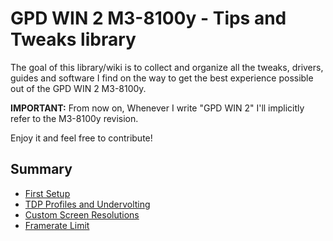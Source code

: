 # GPD WIN 2 M3-8100y - Tips and Tweaks library

The goal of this library/wiki is to collect and organize all the tweaks, drivers, guides and software I find on the way to get the best experience possible out of the GPD WIN 2 M3-8100y.

**IMPORTANT:** From now on, Whenever I write "GPD WIN 2" I'll implicitly refer to the M3-8100y revision.

Enjoy it and feel free to contribute!


## Summary

* [First Setup](/wiki/First_Setup.md)
* [TDP Profiles and Undervolting](TDP_Profiles_and_Undervolting.md)
* [Custom Screen Resolutions](/wiki/Custom_Screen_Resolutions.md)
* [Framerate Limit](/wiki/Riva_Tuner-Framerate_Set.png)

